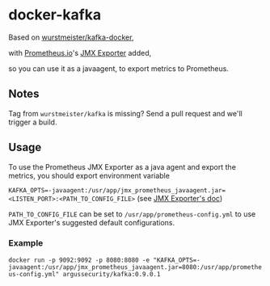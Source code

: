 # docker-kafka

Based on [wurstmeister/kafka-docker](https://github.com/wurstmeister/kafka-docker), 

with [Prometheus.io](http://prometheus.io)'s [JMX Exporter](https://github.com/prometheus/jmx_exporter) added,

so you can use it as a javaagent, to export metrics to Prometheus.


## Notes

Tag from `wurstmeister/kafka` is missing? Send a pull request and we'll trigger a build.


## Usage

To use the Prometheus JMX Exporter as a java agent and export the metrics, you should export environment variable

`KAFKA_OPTS=-javaagent:/usr/app/jmx_prometheus_javaagent.jar=<LISTEN_PORT>:<PATH_TO_CONFIG_FILE>` (see [JMX Exporter's doc](https://github.com/prometheus/jmx_exporter#building-and-running))

`PATH_TO_CONFIG_FILE` can be set to `/usr/app/prometheus-config.yml` to use JMX Exporter's suggested default configurations.


### Example

`docker run -p 9092:9092 -p 8080:8080 -e "KAFKA_OPTS=-javaagent:/usr/app/jmx_prometheus_javaagent.jar=8080:/usr/app/prometheus-config.yml" argussecurity/kafka:0.9.0.1`
